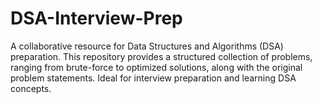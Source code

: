 # DSA-Interview-Prep
A collaborative resource for Data Structures and Algorithms (DSA) preparation. This repository provides a structured collection of problems, ranging from brute-force to optimized solutions, along with the original problem statements.  Ideal for interview preparation and learning DSA concepts.
